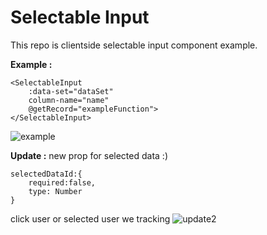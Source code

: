 # Selectable Input

This repo is clientside selectable input component example.

**Example :**
```
<SelectableInput 
    :data-set="dataSet" 
    column-name="name" 
    @getRecord="exampleFunction">
</SelectableInput>
```
![example](https://user-images.githubusercontent.com/51813597/174535751-b82aec37-e8da-4219-83f7-d7dcb739a107.gif)

**Update :**
new prop for selected data :)
```
selectedDataId:{
    required:false,
    type: Number
}
```
click user or selected user we tracking
![update2](https://user-images.githubusercontent.com/51813597/174558685-855d71c3-f1f3-4f8d-9781-1af67682fb7d.png)
